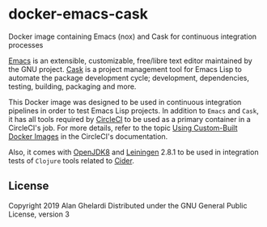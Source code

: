 # docker-emacs-cask

Docker image containing Emacs (nox) and Cask for continuous integration
processes

[Emacs][emacs] is an extensible, customizable, free/libre text editor maintained
by the GNU project. [Cask][cask] is a project management tool for Emacs Lisp to
automate the package development cycle; development, dependencies, testing,
building, packaging and more.

This Docker image was designed to be used in continuous integration pipelines in
order to test Emacs Lisp projects. In addition to `Emacs` and `Cask`, it has all
tools required by [CircleCI][circleci] to be used as a primary container in a
CircleCI's job. For more details, refer to the topic [Using Custom-Built Docker
Images](https://circleci.com/docs/2.0/custom-images/) in the CircleCI's
documentation.

Also, it comes with [OpenJDK8](openjdk) and [Leiningen](leiningen) 2.8.1 to be
used in integration tests of `Clojure` tools related to [Cider][cider].

## License

Copyright 2019 Alan Ghelardi Distributed under the GNU General Public License,
version 3

[cask]: https://cask.readthedocs.io/en/latest/
[cider]: https://github.com/clojure-emacs/cider
[circleci]: https://circleci.com/docs/2.0/
[emacs]: https://www.gnu.org/software/emacs/
[leiningen]: https://leiningen.org/
[openjdk]: https://openjdk.java.net/
